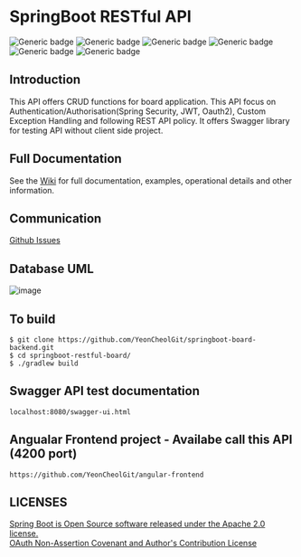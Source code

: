 # SpringBoot RESTful API
![Generic badge](https://img.shields.io/badge/JDK-11-red.svg)
![Generic badge](https://img.shields.io/badge/SrpingBoot-2.4.4-green.svg)
![Generic badge](https://img.shields.io/badge/SpringSecurity-2.4.4-green.svg)
![Generic badge](https://img.shields.io/badge/JWT-0.9.1-blue.svg)
![Generic badge](https://img.shields.io/badge/Oauth2-black.svg)
![Generic badge](https://img.shields.io/badge/Lombok-1.18.18-yellow.svg)

## Introduction
This API offers CRUD functions for board application. This API focus on Authentication/Authorisation(Spring Security, JWT, Oauth2), Custom Exception Handling and following REST API policy. It offers Swagger library for testing API without client side project.

## Full Documentation
See the [Wiki](https://github.com/YeonCheolGit/springboot-restful-api-board/wiki) for full documentation, examples, operational details and other information.

## Communication
[Github Issues](https://github.com/YeonCheolGit/springboot-restful-api-board/issues)

## Database UML
![image](https://user-images.githubusercontent.com/65603611/118960297-1a2c1500-b99e-11eb-93b2-6611f710341c.png)

## To build
```
$ git clone https://github.com/YeonCheolGit/springboot-board-backend.git
$ cd springboot-restful-board/
$ ./gradlew build
```

## Swagger API test documentation
```
localhost:8080/swagger-ui.html
```

## Angualar Frontend project - Availabe call this API (4200 port)
```
https://github.com/YeonCheolGit/angular-frontend
```

## LICENSES
[Spring Boot is Open Source software released under the Apache 2.0 license.](https://www.apache.org/licenses/)  
[OAuth Non-Assertion Covenant and Author's Contribution License](https://oauth.net/license/core/1.0/)

